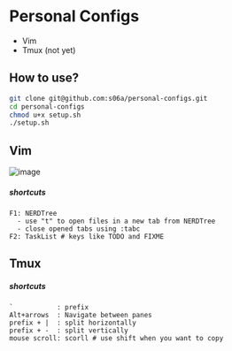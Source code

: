 # Personal Configs

- Vim
- Tmux (not yet)

## How to use?
```bash
git clone git@github.com:s06a/personal-configs.git
cd personal-configs
chmod u+x setup.sh
./setup.sh
```

## Vim
![image](https://github.com/s06a/personal-configs/assets/91134347/c7e931a9-c7e3-448a-a095-e39adbec839a)

##### shortcuts
```
F1: NERDTree
  - use "t" to open files in a new tab from NERDTree
  - close opened tabs using :tabc
F2: TaskList # keys like TODO and FIXME
```

## Tmux

##### shortcuts
```
`           : prefix
Alt+arrows  : Navigate between panes
prefix + |  : split horizontally
prefix + -  : split vertically
mouse scroll: scorll # use shift when you want to copy
```
